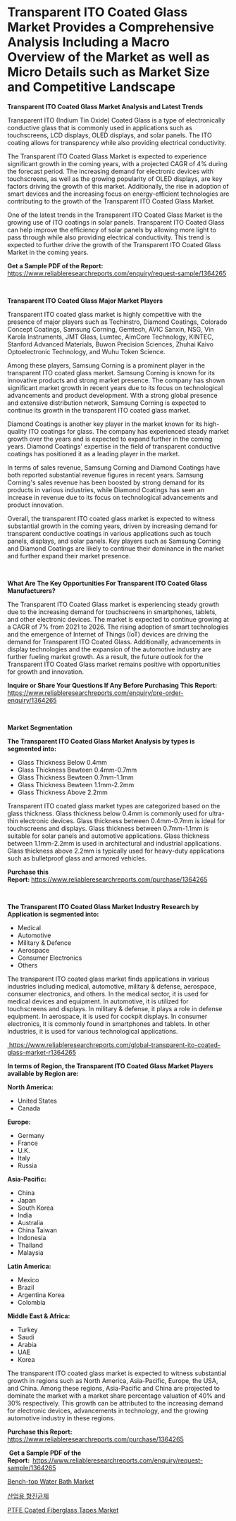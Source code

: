 <p><h1>Transparent ITO Coated Glass Market Provides a Comprehensive Analysis Including a Macro Overview of the Market as well as Micro Details such as Market Size and Competitive Landscape</h1></p><p><strong>Transparent ITO Coated Glass Market Analysis and Latest Trends</strong></p>
<p><p>Transparent ITO (Indium Tin Oxide) Coated Glass is a type of electronically conductive glass that is commonly used in applications such as touchscreens, LCD displays, OLED displays, and solar panels. The ITO coating allows for transparency while also providing electrical conductivity. </p><p>The Transparent ITO Coated Glass Market is expected to experience significant growth in the coming years, with a projected CAGR of 4% during the forecast period. The increasing demand for electronic devices with touchscreens, as well as the growing popularity of OLED displays, are key factors driving the growth of this market. Additionally, the rise in adoption of smart devices and the increasing focus on energy-efficient technologies are contributing to the growth of the Transparent ITO Coated Glass Market.</p><p>One of the latest trends in the Transparent ITO Coated Glass Market is the growing use of ITO coatings in solar panels. Transparent ITO Coated Glass can help improve the efficiency of solar panels by allowing more light to pass through while also providing electrical conductivity. This trend is expected to further drive the growth of the Transparent ITO Coated Glass Market in the coming years.</p></p>
<p><strong>Get a Sample PDF of the Report:&nbsp;</strong> <a href="https://www.reliableresearchreports.com/enquiry/request-sample/1364265">https://www.reliableresearchreports.com/enquiry/request-sample/1364265</a></p>
<p>&nbsp;</p>
<p><strong>Transparent ITO Coated Glass Major Market Players</strong></p>
<p><p>Transparent ITO coated glass market is highly competitive with the presence of major players such as Techinstro, Diamond Coatings, Colorado Concept Coatings, Samsung Corning, Gemtech, AVIC Sanxin, NSG, Vin Karola Instruments, JMT Glass, Lumtec, AimCore Technology, KINTEC, Stanford Advanced Materials, Buwon Precision Sciences, Zhuhai Kaivo Optoelectronic Technology, and Wuhu Token Science. </p><p>Among these players, Samsung Corning is a prominent player in the transparent ITO coated glass market. Samsung Corning is known for its innovative products and strong market presence. The company has shown significant market growth in recent years due to its focus on technological advancements and product development. With a strong global presence and extensive distribution network, Samsung Corning is expected to continue its growth in the transparent ITO coated glass market.</p><p>Diamond Coatings is another key player in the market known for its high-quality ITO coatings for glass. The company has experienced steady market growth over the years and is expected to expand further in the coming years. Diamond Coatings' expertise in the field of transparent conductive coatings has positioned it as a leading player in the market.</p><p>In terms of sales revenue, Samsung Corning and Diamond Coatings have both reported substantial revenue figures in recent years. Samsung Corning's sales revenue has been boosted by strong demand for its products in various industries, while Diamond Coatings has seen an increase in revenue due to its focus on technological advancements and product innovation.</p><p>Overall, the transparent ITO coated glass market is expected to witness substantial growth in the coming years, driven by increasing demand for transparent conductive coatings in various applications such as touch panels, displays, and solar panels. Key players such as Samsung Corning and Diamond Coatings are likely to continue their dominance in the market and further expand their market presence.</p></p>
<p>&nbsp;</p>
<p><strong>What Are The Key Opportunities For Transparent ITO Coated Glass Manufacturers?</strong></p>
<p><p>The Transparent ITO Coated Glass market is experiencing steady growth due to the increasing demand for touchscreens in smartphones, tablets, and other electronic devices. The market is expected to continue growing at a CAGR of 7% from 2021 to 2026. The rising adoption of smart technologies and the emergence of Internet of Things (IoT) devices are driving the demand for Transparent ITO Coated Glass. Additionally, advancements in display technologies and the expansion of the automotive industry are further fueling market growth. As a result, the future outlook for the Transparent ITO Coated Glass market remains positive with opportunities for growth and innovation.</p></p>
<p><strong>Inquire or Share Your Questions If Any Before Purchasing This Report:</strong> <a href="https://www.reliableresearchreports.com/enquiry/pre-order-enquiry/1364265">https://www.reliableresearchreports.com/enquiry/pre-order-enquiry/1364265</a></p>
<p>&nbsp;</p>
<p><strong>Market Segmentation</strong></p>
<p><strong>The Transparent ITO Coated Glass Market Analysis by types is segmented into:</strong></p>
<p><ul><li>Glass Thickness Below 0.4mm</li><li>Glass Thickness Bewteen 0.4mm-0.7mm</li><li>Glass Thickness Bewteen 0.7mm-1.1mm</li><li>Glass Thickness Bewteen 1.1mm-2.2mm</li><li>Glass Thickness Above 2.2mm</li></ul></p>
<p><p>Transparent ITO coated glass market types are categorized based on the glass thickness. Glass thickness below 0.4mm is commonly used for ultra-thin electronic devices. Glass thickness between 0.4mm-0.7mm is ideal for touchscreens and displays. Glass thickness between 0.7mm-1.1mm is suitable for solar panels and automotive applications. Glass thickness between 1.1mm-2.2mm is used in architectural and industrial applications. Glass thickness above 2.2mm is typically used for heavy-duty applications such as bulletproof glass and armored vehicles.</p></p>
<p><strong>Purchase this Report:&nbsp;</strong><a href="https://www.reliableresearchreports.com/purchase/1364265">https://www.reliableresearchreports.com/purchase/1364265</a></p>
<p>&nbsp;</p>
<p><strong>The Transparent ITO Coated Glass Market Industry Research by Application is segmented into:</strong></p>
<p><ul><li>Medical</li><li>Automotive</li><li>Military & Defence</li><li>Aerospace</li><li>Consumer Electronics</li><li>Others</li></ul></p>
<p><p>The transparent ITO coated glass market finds applications in various industries including medical, automotive, military & defense, aerospace, consumer electronics, and others. In the medical sector, it is used for medical devices and equipment. In automotive, it is utilized for touchscreens and displays. In military & defense, it plays a role in defense equipment. In aerospace, it is used for cockpit displays. In consumer electronics, it is commonly found in smartphones and tablets. In other industries, it is used for various technological applications.</p></p>
<p><a href="https://www.reliableresearchreports.com/global-transparent-ito-coated-glass-market-r1364265">&nbsp;https://www.reliableresearchreports.com/global-transparent-ito-coated-glass-market-r1364265</a></p>
<p><strong>In terms of Region, the Transparent ITO Coated Glass Market Players available by Region are:</strong></p>
<p>
    <p> <strong> North America: </strong>
        <ul>
            <li>United States</li>
            <li>Canada</li>
        </ul>
        </p> 
    <p> <strong> Europe: </strong>
        <ul>
            <li>Germany</li>
            <li>France</li>
            <li>U.K.</li>
            <li>Italy</li>
            <li>Russia</li>
        </ul>
        </p> 
    <p> <strong> Asia-Pacific: </strong>
        <ul>
            <li>China</li>
            <li>Japan</li>
            <li>South Korea</li>
            <li>India</li>
            <li>Australia</li>
            <li>China Taiwan</li>
            <li>Indonesia</li>
            <li>Thailand</li>
            <li>Malaysia</li>
        </ul>
        </p> 
    <p> <strong> Latin America: </strong>
        <ul>
            <li>Mexico</li>
            <li>Brazil</li>
            <li>Argentina Korea</li>
            <li>Colombia</li>
        </ul>
        </p> 
    <p> <strong> Middle East & Africa: </strong>
        <ul>
            <li>Turkey</li>
            <li>Saudi</li>
            <li>Arabia</li>
            <li>UAE</li>
            <li>Korea</li>
        </ul>
    </p>
    </p>
<p><p>The transparent ITO coated glass market is expected to witness substantial growth in regions such as North America, Asia-Pacific, Europe, the USA, and China. Among these regions, Asia-Pacific and China are projected to dominate the market with a market share percentage valuation of 40% and 30% respectively. This growth can be attributed to the increasing demand for electronic devices, advancements in technology, and the growing automotive industry in these regions.</p></p>
<p><strong>Purchase this Report: </strong><a href="https://www.reliableresearchreports.com/purchase/1364265">https://www.reliableresearchreports.com/purchase/1364265</a></p>
<p>&nbsp;<strong>Get a Sample PDF of the Report:&nbsp;&nbsp;</strong><a href="https://www.reliableresearchreports.com/enquiry/request-sample/1364265">https://www.reliableresearchreports.com/enquiry/request-sample/1364265</a></p>
<p><strong></strong></p>
<p><p><a href="https://view.publitas.com/reportprime-1/bench-top-water-bath-market-industry-trends-and-forecast-for-period-from-2024-to-2031/">Bench-top Water Bath Market</a></p><p><a href="https://medium.com/@boydsmitham726/%EC%82%B0%EC%97%85%EC%9A%A9-%ED%95%AD%EC%A7%84%EA%B7%A0%EC%A0%9C-%EC%8B%9C%EC%9E%A5-%EA%B7%9C%EB%AA%A8-%EC%A0%90%EC%9C%A0%EC%9C%A8-%EB%B0%8F-%EB%8F%99%ED%96%A5-%EB%B6%84%EC%84%9D-%EB%B3%B4%EA%B3%A0%EC%84%9C-%EC%B5%9C%EC%A2%85-%EC%82%AC%EC%9A%A9-%ED%94%8C%EB%9D%BC%EC%8A%A4%ED%8B%B1-%ED%8E%98%EC%9D%B8%ED%8A%B8-%EB%B0%8F-%EC%BD%94%ED%8C%85-%ED%8E%84%ED%94%84-%EB%B0%8F-%EC%A2%85%EC%9D%B4-%ED%85%8D%EC%8A%A4%ED%83%80%EC%9D%BC-%EA%B8%B0%ED%83%80-%EC%9B%90%EB%A3%8C%EB%B3%84-2031%EB%85%84%EA%B9%8C%EC%A7%80-%EC%98%88%EC%B8%A1-e25b7ad4a9bd">산업용 항진균제</a></p><p><a href="https://github.com/gikababa4/Market-Research-Report-List-1/blob/main/ptfe-coated-fiberglass-tapes-market.md">PTFE Coated Fiberglass Tapes Market</a></p></p>
